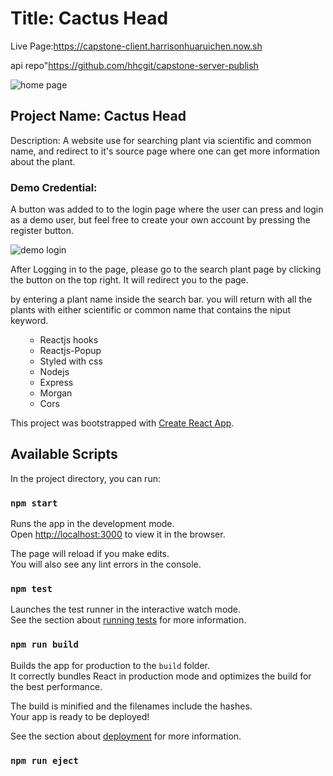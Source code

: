 <h1>Title: Cactus Head</h1>

Live Page:https://capstone-client.harrisonhuaruichen.now.sh

api repo"https://github.com/hhcgit/capstone-server-publish

![home page](https://i.ibb.co/rp55h3Q/Screen-Shot-2019-07-29-at-9-40-14-AM.png)

<h2>Project Name: Cactus Head</h2>

<p>Description: A website use for searching plant via scientific and common name, and redirect to it's source page where one can get more information about the plant.</p>


<h3>Demo Credential:</h3>
<p>A button was added to to the login page where the user can press and login as a demo user, but feel free to create your own account by pressing the register button.</p>


![demo login](https://i.ibb.co/Gxj2GV9/Screen-Shot-2019-07-29-at-9-36-39-AM.png)


After Logging in to the page, please go to the search plant page by clicking the button on the top right. It will redirect you to the page.

by entering a plant name inside the search bar. you will return with all the plants with either scientific or common name that contains the niput keyword.

<ul>
  <ul> 
    <li>Reactjs hooks</li>
    <li>Reactjs-Popup</li>
    <li>Styled with css</li>
    <li>Nodejs</li>
    <li>Express</li>
    <li>Morgan</li>
    <li>Cors</li>
  </ul>
</ul>

This project was bootstrapped with [Create React App](https://github.com/facebook/create-react-app).

## Available Scripts

In the project directory, you can run:

### `npm start`

Runs the app in the development mode.<br>
Open [http://localhost:3000](http://localhost:3000) to view it in the browser.

The page will reload if you make edits.<br>
You will also see any lint errors in the console.

### `npm test`

Launches the test runner in the interactive watch mode.<br>
See the section about [running tests](https://facebook.github.io/create-react-app/docs/running-tests) for more information.

### `npm run build`

Builds the app for production to the `build` folder.<br>
It correctly bundles React in production mode and optimizes the build for the best performance.

The build is minified and the filenames include the hashes.<br>
Your app is ready to be deployed!

See the section about [deployment](https://facebook.github.io/create-react-app/docs/deployment) for more information.

### `npm run eject`


